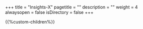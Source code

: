 +++
title = "Insights-X"
pagetitle = ""
description = ""
weight = 4
alwaysopen = false
isDirectory = false
+++

{{%custom-children%}}

